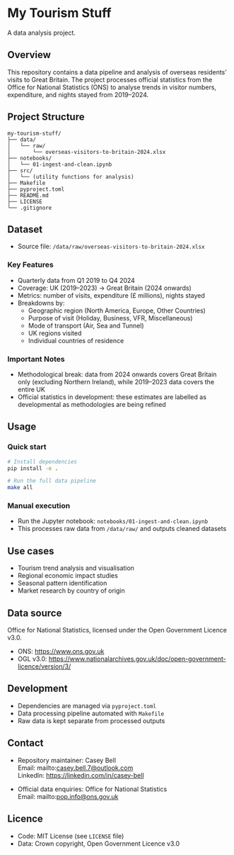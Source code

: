 # My Tourism Stuff
A data analysis project.

## Overview
This repository contains a data pipeline and analysis of overseas residents’ visits to Great Britain. The project processes official statistics from the Office for National Statistics (ONS) to analyse trends in visitor numbers, expenditure, and nights stayed from 2019–2024.

## Project Structure
```text
my-tourism-stuff/
├── data/
│   └── raw/
│       └── overseas-visitors-to-britain-2024.xlsx
├── notebooks/
│   └── 01-ingest-and-clean.ipynb
├── src/
│   └── (utility functions for analysis)
├── Makefile
├── pyproject.toml
├── README.md
├── LICENSE
└── .gitignore
```

## Dataset
- Source file: `/data/raw/overseas-visitors-to-britain-2024.xlsx`

### Key Features
- Quarterly data from Q1 2019 to Q4 2024
- Coverage: UK (2019–2023) → Great Britain (2024 onwards)
- Metrics: number of visits, expenditure (£ millions), nights stayed
- Breakdowns by:
  - Geographic region (North America, Europe, Other Countries)
  - Purpose of visit (Holiday, Business, VFR, Miscellaneous)
  - Mode of transport (Air, Sea and Tunnel)
  - UK regions visited
  - Individual countries of residence

### Important Notes
- Methodological break: data from 2024 onwards covers Great Britain only (excluding Northern Ireland), while 2019–2023 data covers the entire UK
- Official statistics in development: these estimates are labelled as developmental as methodologies are being refined

## Usage
### Quick start
```bash
# Install dependencies
pip install -e .

# Run the full data pipeline
make all
```

### Manual execution
- Run the Jupyter notebook: `notebooks/01-ingest-and-clean.ipynb`
- This processes raw data from `/data/raw/` and outputs cleaned datasets

## Use cases
- Tourism trend analysis and visualisation
- Regional economic impact studies
- Seasonal pattern identification
- Market research by country of origin

## Data source
Office for National Statistics, licensed under the Open Government Licence v3.0.

- ONS: https://www.ons.gov.uk
- OGL v3.0: https://www.nationalarchives.gov.uk/doc/open-government-licence/version/3/

## Development
- Dependencies are managed via `pyproject.toml`
- Data processing pipeline automated with `Makefile`
- Raw data is kept separate from processed outputs

## Contact
- Repository maintainer: Casey Bell  
  Email: mailto:casey.bell.7@outlook.com  
  LinkedIn: https://linkedin.com/in/casey-bell

- Official data enquiries: Office for National Statistics  
  Email: mailto:pop.info@ons.gov.uk

## Licence
- Code: MIT License (see `LICENSE` file)
- Data: Crown copyright, Open Government Licence v3.0
